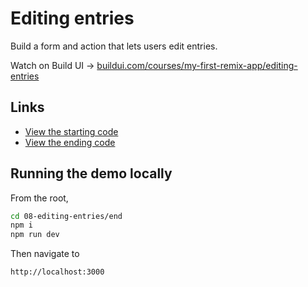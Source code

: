 # Editing entries

Build a form and action that lets users edit entries.

Watch on Build UI → [buildui.com/courses/my-first-remix-app/editing-entries](https://buildui.com/courses/my-first-remix-app/editing-entries)

## Links

- [View the starting code](./begin)
- [View the ending code](./end)

## Running the demo locally

From the root,

```sh
cd 08-editing-entries/end
npm i
npm run dev
```

Then navigate to

```
http://localhost:3000
```
